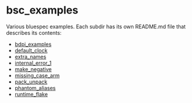 # bsc_examples

Various bluespec examples.
Each subdir has its own README.md file that describes its contents:

- [bdpi_examples](bdpi_examples/README.md)
- [default_clock](default_clock/README.md)
- [extra_names](extra_names/README.md)
- [internal_error_1](internal_error_1/README.md)
- [make_negative](make_negative/README.md)
- [missing_case_arm](missing_case_arm/README.md)
- [pack_unpack](pack_unpack/README.md)
- [phantom_aliases](phantom_aliases/README.md)
- [runtime_flake](runtime_flake/README.md)
